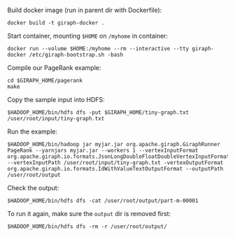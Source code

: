 Build docker image (run in parent dir with Dockerfile):

    docker build -t giraph-docker .

Start container, mounting `$HOME` on `/myhome` in container:

    docker run --volume $HOME:/myhome --rm --interactive --tty giraph-docker /etc/giraph-bootstrap.sh -bash

Compile our PageRank example:

    cd $GIRAPH_HOME/pagerank
    make

Copy the sample input into HDFS:

    $HADOOP_HOME/bin/hdfs dfs -put $GIRAPH_HOME/tiny-graph.txt /user/root/input/tiny-graph.txt

Run the example:

    $HADOOP_HOME/bin/hadoop jar myjar.jar org.apache.giraph.GiraphRunner PageRank --yarnjars myjar.jar --workers 1 --vertexInputFormat org.apache.giraph.io.formats.JsonLongDoubleFloatDoubleVertexInputFormat --vertexInputPath /user/root/input/tiny-graph.txt -vertexOutputFormat org.apache.giraph.io.formats.IdWithValueTextOutputFormat --outputPath /user/root/output

Check the output:

    $HADOOP_HOME/bin/hdfs dfs -cat /user/root/output/part-m-00001

To run it again, make sure the `output` dir is removed first:

    $HADOOP_HOME/bin/hdfs dfs -rm -r /user/root/output/


